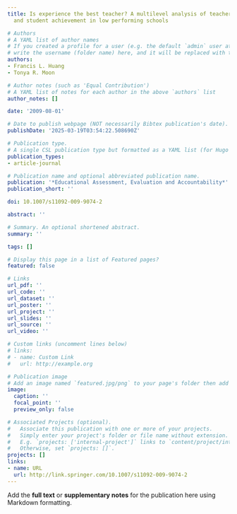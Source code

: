 ```yaml
---
title: Is experience the best teacher? A multilevel analysis of teacher characteristics
  and student achievement in low performing schools

# Authors
# A YAML list of author names
# If you created a profile for a user (e.g. the default `admin` user at `content/authors/admin/`), 
# write the username (folder name) here, and it will be replaced with their full name and linked to their profile.
authors:
- Francis L. Huang
- Tonya R. Moon

# Author notes (such as 'Equal Contribution')
# A YAML list of notes for each author in the above `authors` list
author_notes: []

date: '2009-08-01'

# Date to publish webpage (NOT necessarily Bibtex publication's date).
publishDate: '2025-03-19T03:54:22.508690Z'

# Publication type.
# A single CSL publication type but formatted as a YAML list (for Hugo requirements).
publication_types:
- article-journal

# Publication name and optional abbreviated publication name.
publication: '*Educational Assessment, Evaluation and Accountability*'
publication_short: ''

doi: 10.1007/s11092-009-9074-2

abstract: ''

# Summary. An optional shortened abstract.
summary: ''

tags: []

# Display this page in a list of Featured pages?
featured: false

# Links
url_pdf: ''
url_code: ''
url_dataset: ''
url_poster: ''
url_project: ''
url_slides: ''
url_source: ''
url_video: ''

# Custom links (uncomment lines below)
# links:
# - name: Custom Link
#   url: http://example.org

# Publication image
# Add an image named `featured.jpg/png` to your page's folder then add a caption below.
image:
  caption: ''
  focal_point: ''
  preview_only: false

# Associated Projects (optional).
#   Associate this publication with one or more of your projects.
#   Simply enter your project's folder or file name without extension.
#   E.g. `projects: ['internal-project']` links to `content/project/internal-project/index.md`.
#   Otherwise, set `projects: []`.
projects: []
links:
- name: URL
  url: http://link.springer.com/10.1007/s11092-009-9074-2
---
```


Add the **full text** or **supplementary notes** for the publication here using Markdown formatting.
